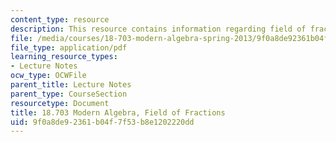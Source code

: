 ```yaml
---
content_type: resource
description: This resource contains information regarding field of fractions.
file: /media/courses/18-703-modern-algebra-spring-2013/9f0a8de92361b04f7f53b8e1202220dd_MIT18_703S13_pra_l_17.pdf
file_type: application/pdf
learning_resource_types:
- Lecture Notes
ocw_type: OCWFile
parent_title: Lecture Notes
parent_type: CourseSection
resourcetype: Document
title: 18.703 Modern Algebra, Field of Fractions
uid: 9f0a8de9-2361-b04f-7f53-b8e1202220dd
---
```

